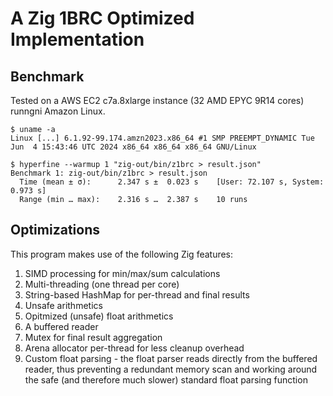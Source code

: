 # A Zig 1BRC Optimized Implementation

## Benchmark
Tested on a AWS EC2 c7a.8xlarge instance (32 AMD EPYC 9R14 cores) runngni Amazon Linux.

```
$ uname -a
Linux [...] 6.1.92-99.174.amzn2023.x86_64 #1 SMP PREEMPT_DYNAMIC Tue Jun  4 15:43:46 UTC 2024 x86_64 x86_64 x86_64 GNU/Linux

$ hyperfine --warmup 1 "zig-out/bin/z1brc > result.json"
Benchmark 1: zig-out/bin/z1brc > result.json
  Time (mean ± σ):      2.347 s ±  0.023 s    [User: 72.107 s, System: 0.973 s]
  Range (min … max):    2.316 s …  2.387 s    10 runs

```

## Optimizations
This program makes use of the following Zig features:

1. SIMD processing for min/max/sum calculations
1. Multi-threading (one thread per core)
1. String-based HashMap for per-thread and final results
1. Unsafe arithmetics
1. Opitmized (unsafe) float arithmetics
1. A buffered reader
1. Mutex for final result aggregation
1. Arena allocator per-thread for less cleanup overhead
1. Custom float parsing - the float parser reads directly from the buffered reader, thus preventing a redundant memory scan and working around the safe (and therefore much slower) standard float parsing function
